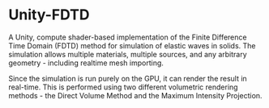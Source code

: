 # Unity-FDTD

A Unity, compute shader-based implementation of the Finite Difference Time Domain (FDTD) method for simulation of elastic waves in solids. The simulation allows multiple materials, multiple sources, and any arbitrary geometry - including realtime mesh importing. 


Since the simulation is run purely on the GPU, it can render the result in real-time. This is performed using two different volumetric rendering methods - the Direct Volume Method and the Maximum Intensity Projection. 

